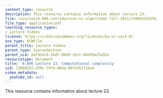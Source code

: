 ```yaml
---
content_type: resource
description: This resource contains information about lecture 23.
file: /courses/6-006-introduction-to-algorithms-fall-2011/216b0252d29c797488da497a761716a4_MIT6_006F11_lec23.pdf
file_type: application/pdf
learning_resource_types:
- Lecture Videos
license: https://creativecommons.org/licenses/by-nc-sa/4.0/
ocw_type: OCWFile
parent_title: Lecture Videos
parent_type: CourseSection
parent_uid: 6af424cb-24d7-0b69-cb7c-86df8a25a92a
resourcetype: Document
title: '6.006 Lecture 23: Computational complexity'
uid: 216b0252-d29c-7974-88da-497a761716a4
video_metadata:
  youtube_id: null
---
```

This resource contains information about lecture 23.